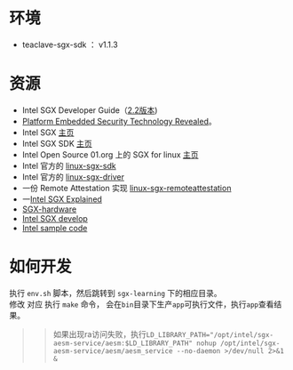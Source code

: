 
# 环境
* teaclave-sgx-sdk ： v1.1.3


# 资源

* Intel SGX Developer Guide（[2.2版本](https://download.01.org/intel-sgx/linux-2.2/docs/Intel_SGX_Developer_Guide.pdf))
* [Platform Embedded Security Technology Revealed](https://link.springer.com/book/10.1007/978-1-4302-6572-6)。
* Intel SGX [主页](https://software.intel.com/en-us/sgx)
* Intel SGX SDK [主页](https://software.intel.com/en-us/sgx-sdk)
* Intel Open Source 01.org 上的 SGX for linux [主页](https://01.org/intel-softwareguard-extensions) 
* Intel 官方的 [linux-sgx-sdk](https://github.com/intel/linux-sgx)
* Intel 官方的 [linux-sgx-driver](https://github.com/intel/linux-sgx-driver)
* 一份 Remote Attestation 实现 [linux-sgx-remoteattestation](https://github.com/svartkanin/linux-sgx-remoteattestation)
* 一[Intel SGX Explained](https://eprint.iacr.org/2016/086.pdf) 
* [SGX-hardware](https://github.com/ayeks/SGX-hardware) 
* [Intel SGX develop](https://software.intel.com/content/www/us/en/develop/articles/intel-sgx-web-based-training.html)
* [Intel sample code](https://github.com/intel/linux-sgx)


# 如何开发

执行 `env.sh` 脚本，然后跳转到 `sgx-learning` 下的相应目录。  
修改 对应
执行 `make` 命令， 会在`bin`目录下生产`app`可执行文件，执行`app`查看结果。

>> 如果出现ra访问失败，执行`LD_LIBRARY_PATH="/opt/intel/sgx-aesm-service/aesm:$LD_LIBRARY_PATH" nohup /opt/intel/sgx-aesm-service/aesm/aesm_service --no-daemon >/dev/null 2>&1 &`
